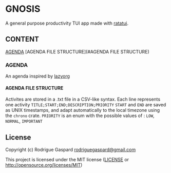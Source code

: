# GNOSIS
A general purpose productivity TUI app made with [ratatui](https://ratatui.rs/).

## CONTENT
[AGENDA](#AGENDA)
[AGENDA FILE STRUCTURE](#AGENDA FILE STRUCTURE)

### AGENDA

An agenda inspired by [lazyorg](https://github.com/HubertBel/lazyorg)

#### AGENDA FILE STRUCTURE

Activites are stored in a .txt file in a CSV-like syntax. Each line represents one activity ```TITLE;START;END;DESCRIPTION;PRIORITY```
```START``` and ```END``` are saved as UNIX timestamps, and adapt automatically to the local timezone using the ```chrono``` crate.
```PRIORITY``` is an enum with the possible values of : ```LOW```, ```NORMAL```, ```IMPORTANT```


## License

Copyright (c) Rodrigue Gaspard <rodriguegaspard@gmail.com>

This project is licensed under the MIT license ([LICENSE] or <http://opensource.org/licenses/MIT>)

[LICENSE]: ./LICENSE

